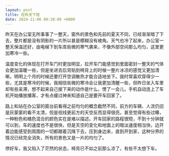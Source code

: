 ```yaml
---
layout: post
title: 在秋天下班
date: 2024-11-06 00:28:09 +0800
---
```


昨天在办公室无所事事了一整天，窗外的景色和先前的夏天不同，已经渐渐暗了下去，整片都是没有阴影的一片所以甚是模糊没有棱角。天气也冷了起来，办公室一整天保温还好，由电梯下到车库些微的寒气袭来，不像外部空间那么均匀，这里更加寒冷一些。

温度变化的体现在打开车门时更加明显，拉开车门能感觉到里面密封一整天的气体会更加温暖一些，但是坐进去后背贴到椅背上的时候一整片冰凉的感觉又更加清晰。明明上个月的时候还要打开空调散热才能合适地坐下。我时常喜欢穿得少一些，尤其是寒冷的时候，我相信些微的寒冷会让我更加清醒一些，但昨日坐入车里却有些呆滞，想不起来自己接下来的动作是什么，愣了一会儿，手机自动连上了车机开始播放播客，才有点缓过神来知道自己是要开车回家了。

路上和站在办公室的窗台前看得之前均匀的概念截然不同，前方的车辆、人流仍旧是灰蒙蒙的看不太清，但是视线更前方的天空反而显得很亮，甚至觉得有些过曝，一种粉色和橘色混合的颜色实在是难以描述。开车回家的路程很短，不到十分钟就可以到，车的速度也不是很快，但是天空的变化和地面上的暗淡速度相当快，边开着边能感受到周围的一切都跟着沉降下去，压到身边来，直到开到家，这种分界的情况已经完全消失，所有的景色又是一片的均匀了。

停好车，我又陷入了茫然的状态，椅背已不如之前那么凉了，有些不太想下车。
